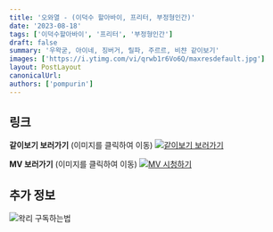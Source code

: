 ```yaml
---
title: '오와열 - (이덕수 할아바이, 프리터, 부정형인간)'
date: '2023-08-18'
tags: ['이덕수할아바이', '프리터', '부정형인간']
draft: false
summary: '우왁굳, 아이네, 징버거, 릴파, 주르르, 비챤 같이보기'
images: ['https://i.ytimg.com/vi/qrwb1r6Vo6Q/maxresdefault.jpg']
layout: PostLayout
canonicalUrl:
authors: ['pompurin']
---
```


## 링크

**같이보기 보러가기** (이미지를 클릭하여 이동)
[![같이보기 보러가기](https://cdn.discordapp.com/attachments/1136601898116464710/1211650793904807976/logo.png?ex=65eef8bc&is=65dc83bc&hm=95dc0e08c1f43025dd60def429896697b3787a9f923593eb50b24e9fb6280361&)](https://cafe.naver.com/steamindiegame/12483018)

**MV 보러가기** (이미지를 클릭하여 이동)
[![MV 시청하기](https://i.ytimg.com/vi/qrwb1r6Vo6Q/maxresdefault.jpg)](https://youtu.be/qrwb1r6Vo6Q)

## 추가 정보

![왁리 구독하는법](https://cdn.discordapp.com/attachments/1136601898116464710/1137049857136267374/--2cut.gif)
